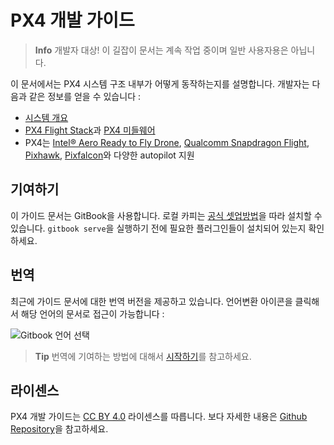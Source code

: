 # PX4 개발 가이드

> **Info** 개발자 대상! 이 길잡이 문서는 계속 작업 중이며 일반 사용자용은 아닙니다.

이 문서에서는 PX4 시스템 구조 내부가 어떻게 동작하는지를 설명합니다. 개발자는 다음과 같은 정보를 얻을 수 있습니다 :

* [시스템 개요](setup/config_initial.md)
* [PX4 Flight Stack](concept/flight_stack.md)과 [PX4 미들웨어](concept/middleware.md)
* PX4는 [Intel® Aero Ready to Fly Drone](flight_controller/intel_aero.md), [Qualcomm Snapdragon Flight](flight_controller/snapdragon_flight.md), [Pixhawk](flight_controller/pixhawk.md), [Pixfalcon](flight_controller/pixfalcon.md)와 다양한 autopilot 지원  

## 기여하기

이 가이드 문서는 GitBook을 사용합니다. 로컬 카피는 [공식 셋업방법](https://toolchain.gitbook.com/setup.html)을 따라 설치할 수 있습니다. `gitbook serve`을 실행하기 전에 필요한 플러그인들이 설치되어 있는지 확인하세요.

## 번역

최근에 가이드 문서에 대한 번역 버전을 제공하고 있습니다. 언어변환 아이콘을 클릭해서 해당 언어의 문서로 접근이 가능합니다 :

![Gitbook 언어 선택](../assets/gitbook/gitbook_language_selector.png)

> **Tip** 번역에 기여하는 방법에 대해서 [시작하기](https://github.com/PX4/px4_user_guide#translation)를 참고하세요.


## 라이센스

PX4 개발 가이드는 [CC BY 4.0](https://creativecommons.org/licenses/by/4.0/) 라이센스를 따릅니다. 보다 자세한 내용은 [Github Repository](https://github.com/PX4/Devguide)을 참고하세요.
